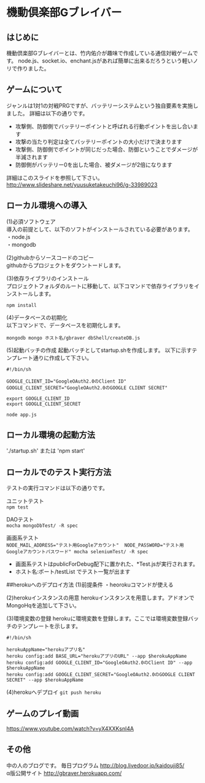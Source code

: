 機動倶楽部Gブレイバー
=======

## はじめに
機動倶楽部Gブレイバーとは、竹内佑介が趣味で作成している通信対戦ゲームです。
node.js、socket.io、enchant.jsがあれば簡単に出来るだろうという軽いノリで作りました。


## ゲームについて
ジャンルは1対1の対戦PRGですが、バッテリーシステムという独自要素を実施しました。
詳細は以下の通りです。
* 攻撃側、防御側でバッテリーポイントと呼ばれる行動ポイントを出し合います
* 攻撃の当たり判定は全てバッテリーポイントの大小だけで決まります
* 攻撃側、防御側でポイントが同じだった場合、防御ということでダメージが半減されます
* 防御側がバッテリー0を出した場合、被ダメージが2倍になります  

詳細はこのスライドを参照して下さい。  
<http://www.slideshare.net/yuusuketakeuchi96/g-33989023>


## ローカル環境への導入
(1)必須ソフトウェア  
導入の前提として、以下のソフトがインストールされている必要があります。  
・node.js  
・mongodb  

(2)githubからソースコードのコピー  
githubからプロジェクトをダウントードします。


(3)依存ライブラリのインストール  
プロジェクトフォルダのルートに移動して、以下コマンドで依存ライブラリをインストールします。  

`npm install`


(4)データベースの初期化  
以下コマンドで、データベースを初期化します。  

`mongodb mongo ホスト名/gbraver dbShell/createDB.js`

(5)起動バッチの作成
起動バッチとしてstartup.shを作成します。
以下に示すテンプレート通りに作成して下さい。

    #!/bin/sh

    GOOGLE_CLIENT_ID="GoogleOAuth2.0のClient ID"
    GOOGLE_CLIENT_SECRET="GoogleOAuth2.0のGOOGLE CLIENT SECRET"

    export GOOGLE_CLIENT_ID
    export GOOGLE_CLIENT_SECRET

    node app.js


## ローカル環境の起動方法
'./startup.sh'
または
'npm start'


## ローカルでのテスト実行方法
テストの実行コマンドは以下の通りです。

ユニットテスト  
`npm test`

DAOテスト  
`mocha mongoDbTest/ -R spec`

画面系テスト  
`NODE_MAIL_ADDRESS="テスト用Googleアカウント"  NODE_PASSWORD="テスト用Googleアカウントパスワード" mocha seleniumTest/ -R spec`

- 画面系テストはpublicForDebug配下に置かれた、*Test.jsが実行されます。
- ホスト名:ポート/testList でテスト一覧が出ます

##herokuへのデプロイ方法
(1)前提条件
・heorokuコマンドが使える

(2)herokuインスタンスの用意
herokuインスタンスを用意します。アドオンでMongoHqを追加して下さい。

(3)環境変数の登録
herokuに環境変数を登録します。ここでは環境変数登録バッチのテンプレートを示します。

    #!/bin/sh

    herokuAppName="herokuアプリ名"
    heroku config:add BASE_URL="herokuアプリのURL" --app $herokuAppName
    heroku config:add GOOGLE_CLIENT_ID="GoogleOAuth2.0のClient ID" --app $herokuAppName
    heroku config:add GOOGLE_CLIENT_SECRET="GoogleOAuth2.0のGOOGLE CLIENT SECRET" --app $herokuAppName


(4)herokuへデプロイ
`git push heroku`


## ゲームのプレイ動画
<https://www.youtube.com/watch?v=yX4XXKsnl4A>


## その他
中の人のブログです。 毎日プログラム  <http://blog.livedoor.jp/kaidouji85/>    
α版公開サイト <http://gbraver.herokuapp.com/>